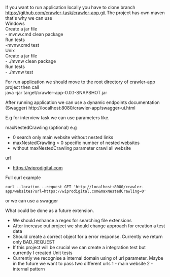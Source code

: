    
If you want to run application locally you have to clone branch https://github.com/crawler-task/crawler-app.git
The project has own maven that's why we can use  
 Windows  
 Create a jar file  
    - mvnw.cmd clean package   
 Run tests  
    -mvnw.cmd test  
 Unix  
Create a jar file  
    - ./mvnw clean package  
Run tests  
    - ./mvnw test 
 
For run application we should move to the root directory of crawler-app project then call  
java -jar target/crawler-app-0.0.1-SNAPSHOT.jar

After running application we can use a dynamic endpoints documentation (Swagger) 
http://localhost:8080/crawler-app/swagger-ui.html

E.g for interview task we can use parameters like.

maxNestedCrawling (optional) e.g 
- 0 search only main website without nested links
- maxNestedCrawling > 0 specific number of nested websites
- without maxNestedCrawling parameter crawl all website   

url 
- https://wiprodigital.com

Full curl example

`curl --location --request GET 'http://localhost:8080/crawler-app/websites?url=https://wiprodigital.com&maxNestedCrawling=0'`

or we can use a swagger

What could be done as a future extension.

- We should enhance a regex for searching file extensions
- After increase out project we should change approach for creation a test data
- Should create a correct object for a error response. Currently we return only BAD_REQUEST
- If this project will be crucial we can create a integration test but currently I created Unit tests
- Currently we recognise a internal domain using of url parameter. Maybe in the future we want to pass two different urls
1 - main website 2 - internal pattern


